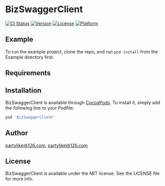 # BizSwaggerClient

[![CI Status](https://img.shields.io/travis/partylike@126.com/BizSwaggerClient.svg?style=flat)](https://travis-ci.org/partylike@126.com/BizSwaggerClient)
[![Version](https://img.shields.io/cocoapods/v/BizSwaggerClient.svg?style=flat)](https://cocoapods.org/pods/BizSwaggerClient)
[![License](https://img.shields.io/cocoapods/l/BizSwaggerClient.svg?style=flat)](https://cocoapods.org/pods/BizSwaggerClient)
[![Platform](https://img.shields.io/cocoapods/p/BizSwaggerClient.svg?style=flat)](https://cocoapods.org/pods/BizSwaggerClient)

## Example

To run the example project, clone the repo, and run `pod install` from the Example directory first.

## Requirements

## Installation

BizSwaggerClient is available through [CocoaPods](https://cocoapods.org). To install
it, simply add the following line to your Podfile:

```ruby
pod 'BizSwaggerClient'
```

## Author

partylike@126.com, partylike@126.com

## License

BizSwaggerClient is available under the MIT license. See the LICENSE file for more info.
